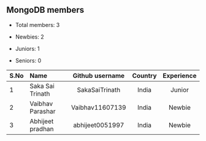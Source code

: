 ## MongoDB members

-   Total members: 3

-   Newbies: 2
-   Juniors: 1
-   Seniors: 0

| S.No | Name             | Github username | Country | Experience |
| :--- | :--------------- | :-------------: | :-----: | :--------: |
| 1    | Saka Sai Trinath | SakaSaiTrinath  |  India  |   Junior   |
| 2    | Vaibhav Parashar | Vaibhav11607139 |  India  |   Newbie   |
| 3    | Abhijeet pradhan | abhijeet0051997 |  India  |   Newbie   |
